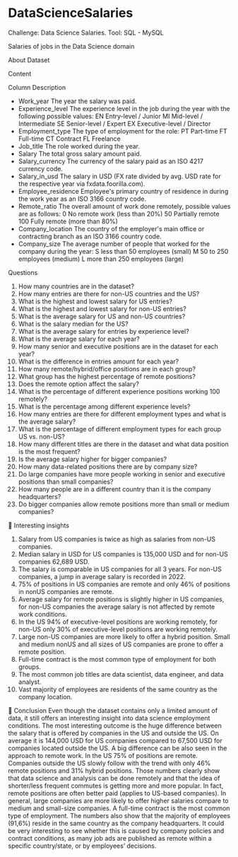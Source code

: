 # DataScienceSalaries

Challenge: Data Science Salaries. Tool: SQL - MySQL

Salaries of jobs in the Data Science domain

About Dataset

Content

Column	Description

* Work_year	The year the salary was paid.
* Experience_level	The experience level in the job during the year with the following possible values: EN Entry-level / Junior MI Mid-level / Intermediate SE Senior-level / Expert EX Executive-level / Director
* Employment_type	The type of employment for the role: PT Part-time FT Full-time CT Contract FL Freelance
* Job_title	The role worked during the year.
* Salary	The total gross salary amount paid.
* Salary_currency	The currency of the salary paid as an ISO 4217 currency code.
* Salary_in_usd	The salary in USD (FX rate divided by avg. USD rate for the respective year via fxdata.foorilla.com).
* Employee_residence	Employee's primary country of residence in during the work year as an ISO 3166 country code.
* Remote_ratio	The overall amount of work done remotely, possible values are as follows: 0 No remote work (less than 20%) 50 Partially remote 100 Fully remote (more than 80%)
* Company_location	The country of the employer's main office or contracting branch as an ISO 3166 country code.
* Company_size	The average number of people that worked for the company during the year: S less than 50 employees (small) M 50 to 250 employees (medium) L more than 250 employees (large)

Questions 

1. How many countries are in the dataset?
2. How many entries are there for non-US countries and the US?
3. What is the highest and lowest salary for US entries?
4. What is the highest and lowest salary for non-US entries?
5. What is the average salary for US and non-US countries?
6. What is the salary median for the US?
7. What is the average salary for entries by experience level?
8. What is the average salary for each year?
9. How many senior and executive positions are in the dataset for each year?
10. What is the difference in entries amount for each year?
11. How many remote/hybrid/office positions are in each group?
12. What group has the highest percentage of remote positions?
13. Does the remote option affect the salary?
14. What is the percentage of different experience positions working 100 remotely?
15. What is the percentage among different experience levels?
16. How many entries are there for different employment types and what is the average salary?
17. What is the percentage of different employment types for each group US vs. non-US?
18. How many different titles are there in the dataset and what data position is the most frequent?
19. Is the average salary higher for bigger companies? 
20. How many data-related positions there are by company size?
21. Do large companies have more people working in senior and executive positions than small companies?
22. How many people are in a different country than it is the company headquarters?
23. Do bigger companies allow remote positions more than small or medium companies?

💭 Interesting insights
1.	Salary from US companies is twice as high as salaries from non-US companies.
2.	Median salary in USD for US companies is 135,000 USD and for non-US companies 62,689 USD.
3.	The salary is comparable in US companies for all 3 years. For non-US companies, a jump in average salary is recorded in 2022.
4.	75% of positions in US companies are remote and only 46% of positions in nonUS companies are remote.
5.	Average salary for remote positions is slightly higher in US companies, for non-US companies the average salary is not affected by remote work conditions.
6.	In the US 94% of executive-level positions are working remotely, for non-US only 30% of executive-level positions are working remotely.
7.	Large non-US companies are more likely to offer a hybrid position. Small and medium nonUS and all sizes of US companies are prone to offer a remote position.
8.	Full-time contract is the most common type of employment for both groups.
9.	The most common job titles are data scientist, data engineer, and data analyst.
10.	 Vast majority of employees are residents of the same country as the company location.

🎯 Conclusion
Even though the dataset contains only a limited amount of data, it still offers an interesting insight into data science employment conditions. The most interesting outcome is the huge difference between the salary that is offered by companies in the US and outside the US. On average it is 144,000 USD for US companies compared to 67,500 USD for companies located outside the US.
A big difference can be also seen in the approach to remote work. In the US 75% of positions are remote. Companies outside the US slowly follow with the trend with only 46% remote positions and 31% hybrid positions. Those numbers clearly show that data science and analysis can be done remotely and that the idea of shorter/less frequent commutes is getting more and more popular. In fact, remote positions are often better paid (applies to US-based companies).
In general, large companies are more likely to offer higher salaries compare to medium and small-size companies. A full-time contract is the most common type of employment.
The numbers also show that the majority of employees (91,6%) reside in the same country as the company headquarters. It could be very interesting to see whether this is caused by company policies and contract conditions, as many job ads are published as remote within a specific country/state, or by employees’ decisions.



